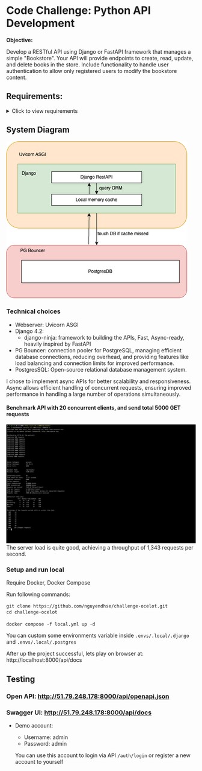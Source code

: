 # Code Challenge: Python API Development

**Objective:**

Develop a RESTful API using Django or FastAPI framework that manages a simple "Bookstore". Your API will provide endpoints to create, read, update, and delete books in the store. Include functionality to handle user authentication to allow only registered users to modify the bookstore content.

## Requirements:
<details>


### API Functionality:

- Create a model for Books with fields: title, author, publish_date, ISBN, and price.
- Implement CRUD operations for the Books model.
- Implement user authentication: Users should register with at least an email and password.
- Only authenticated users can perform create, update, or delete operations.
- All users (authenticated or not) can list and read information about the books.

### Database:

- Use any SQL or NoSQL database of your choice to store data.

### Documentation:

- Provide a README file that includes:
  - Instructions on how to set up and run the application.
  - A brief description of the API's functionality.

### Testing:

- Write unit tests for your models and endpoints.
- Include API tests to demonstrate how each endpoint works.

### System Diagram:

- Provide a system architecture diagram showing the API, database, and any other components of your system.

### Deployment:

- Deploy your application to a free hosting provider (e.g., Heroku, PythonAnywhere, or any other).
- Provide a URL to the live API.

### Bonus (optional):

- The API needs to support a volume of 1000 requests per second in a stress test in both write and read operations.
- Can upload an image with the book cover.
- Implement rate limiting for your API.
- Add filters to list endpoints, such as filtering books by author or publish_date.
- Setup CI/CD

### Submission:

- Submit your code in a version-controlled repository (e.g., GitHub).
- Provide the system diagram as part of your repository.
- Include a Postman collection or an OpenAPI specification file to interact with the API.
- The documentation should be comprehensive and clear, suitable for new developers who are not familiar with your project.

### Evaluation Criteria:

- API should inmplement "REST API Design Best Practices". Check it out there are several good articles in the internet.
- Functionality: The API works as described in the requirements.
- Code Quality: The code is clean, modular, and follows Pythonic principles.
- Testing: The application has thorough tests, and all tests pass.
- Documentation: The documentation is clear and helpful.
- History of commits (structure and quality)
- Technical choices: Is the choice of libraries, database, architecture, etc. the best choice for the application?
- Extra Features: Implementation of the bonus features will be considered a plus.

## Doubts

Any questions you may have, please contact us by e-mail.

Godspeed! ;)

  <summary>Click to view requirements</summary>

</details>


## System Diagram

![d1.png](documents%2Fimages%2Fd1.png)


### Technical choices
- Webserver: Uvicorn ASGI
- Django 4.2: 
  - django-ninja: framework to building the APIs, Fast, Async-ready, heavily inspired by FastAPI 
- PG Bouncer: connection pooler for PostgreSQL, managing efficient database connections, reducing overhead, and providing features like load balancing and connection limits for improved performance.
- PostgresSQL: Open-source relational database management system.

I chose to implement async APIs for better scalability and responsiveness. Async allows efficient handling of concurrent requests, ensuring improved performance in handling a large number of operations simultaneously.  


#### Benchmark API with 20 concurrent clients, and send total 5000 GET requests 

![ab.png](documents%2Fimages%2Fab.png)
The server load is quite good, achieving a throughput of 1,343 requests per second.


### Setup and run local

Require Docker, Docker Compose

Run following commands:
```shell
git clone https://github.com/nguyendhse/challenge-ocelot.git
cd challenge-ocelot

docker compose -f local.yml up -d
```
You can custom some environments variable inside `.envs/.local/.django` and `.envs/.local/.postgres`

After up the project successful, lets play on browser at: http://localhost:8000/api/docs

## Testing

### Open API: http://51.79.248.178:8000/api/openapi.json
### Swagger UI: http://51.79.248.178:8000/api/docs

- Demo account:
    - Username: admin
    - Password: admin

  You can use this account to login via API `/auth/login` or register a new account to yourself
